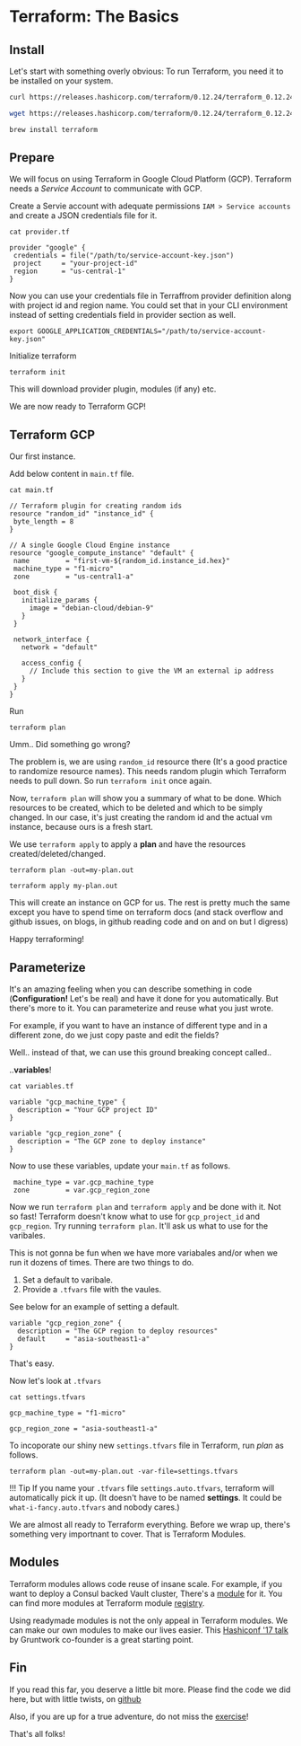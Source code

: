 # Terraform: The Basics

## Install

Let's start with something overly obvious: To run Terraform, you need it to be
installed on your system.

``` bash tab="curl"
curl https://releases.hashicorp.com/terraform/0.12.24/terraform_0.12.24_linux_amd64.zip | funzip > /usr/local/bin
```

``` bash tab="wget"
wget https://releases.hashicorp.com/terraform/0.12.24/terraform_0.12.24_linux_amd64.zip -O - | funzip > /usr/local/bin
```

``` bash tab="brew"
brew install terraform
```

## Prepare

We will focus on using Terraform in Google Cloud Platform (GCP). Terraform
needs a *Service Account* to communicate with GCP.


Create a Servie account with adequate permissions `IAM > Service accounts` and
create a JSON credentials file for it.

`cat provider.tf`
```
provider "google" {
 credentials = file("/path/to/service-account-key.json")
 project     = "your-project-id"
 region      = "us-central-1"
}
```

Now you can use your credentials file in Terraffrom provider definition along
with project id and region name. You could set that in your CLI environment
instead of setting credentials field in provider section as well.

```
export GOOGLE_APPLICATION_CREDENTIALS="/path/to/service-account-key.json"
```

Initialize terraform

```
terraform init
```

This will download provider plugin, modules (if any) etc.

We are now ready to Terraform GCP!

## Terraform GCP

Our first instance.

Add below content in `main.tf` file.

`cat main.tf`
```hcl
// Terraform plugin for creating random ids
resource "random_id" "instance_id" {
 byte_length = 8
}

// A single Google Cloud Engine instance
resource "google_compute_instance" "default" {
 name         = "first-vm-${random_id.instance_id.hex}"
 machine_type = "f1-micro"
 zone         = "us-central1-a"

 boot_disk {
   initialize_params {
     image = "debian-cloud/debian-9"
   }
 }

 network_interface {
   network = "default"

   access_config {
     // Include this section to give the VM an external ip address
   }
 }
}
```

Run 

```
terraform plan
```

Umm.. Did something go wrong?

The problem is, we are using `random_id` resource there (It's a good practice
to randomize resource names). This needs random plugin which Terraform needs to
pull down. So run `terraform init` once again.

Now, `terraform plan` will show you a summary of what to be done. Which
resources to be created, which to be deleted and which to be simply changed. In
our case, it's just creating the random id and the actual vm instance, because
ours is a fresh start.

We use `terraform apply` to apply a **plan** and have the resources
created/deleted/changed.

```
terraform plan -out=my-plan.out
```

```
terraform apply my-plan.out
```

This will create an instance on GCP for us. The rest is pretty much the same
except you have to spend time on terraform docs (and stack overflow and github
issues, on blogs, in github reading code and on and on but I digress)

Happy terraforming!

## Parameterize

It's an amazing feeling when you can describe something in code
(**Configuration!** Let's be real) and have it done for you automatically. But
there's more to it.  You can parameterize and reuse what you just wrote.

For example, if you want to have an instance of different type and in
a different zone, do we just copy paste and edit the fields?

Well.. instead of that, we can use this ground breaking concept called..

..**variables**!

`cat variables.tf`

```
variable "gcp_machine_type" {
  description = "Your GCP project ID"
}

variable "gcp_region_zone" {
  description = "The GCP zone to deploy instance"
}
```

Now to use these variables, update your `main.tf` as follows.

```
 machine_type = var.gcp_machine_type
 zone         = var.gcp_region_zone
```

Now we run `terraform plan` and `terraform apply` and be done with it. Not so
fast! Terraform doesn't know what to use for `gcp_project_id` and `gcp_region`.
Try running `terraform plan`. It'll ask us what to use for the varibales.

This is not gonna be fun when we have more variabales and/or when we run it
dozens of times. There are two things to do.

1. Set a default to varibale.
2. Provide a `.tfvars` file with the vaules.

See below for an example of setting a default.

```hcl
variable "gcp_region_zone" {
  description = "The GCP region to deploy resources"
  default     = "asia-southeast1-a"
}
```

That's easy.

Now let's look at `.tfvars`

`cat settings.tfvars`
```
gcp_machine_type = "f1-micro"

gcp_region_zone = "asia-southeast1-a"
```

To incoporate our shiny new `settings.tfvars` file in Terraform, run *plan* as
follows.

```
terraform plan -out=my-plan.out -var-file=settings.tfvars
```

!!! Tip
    If you name your `.tfvars` file `settings.auto.tfvars`, terraform will
    automatically pick it up. (It doesn't have to be named **settings**. It
    could be `what-i-fancy.auto.tfvars` and nobody cares.) 

We are almost all ready to Terraform everything. Before we wrap up, there's
something very importnant to cover. That is Terraform Modules.

## Modules

Terraform modules allows code reuse of insane scale. For example, if you want
to deploy a Consul backed Vault cluster, There's
a [module](https://github.com/hashicorp/terraform-google-vault) for it. You can
find more modules at Terraform module
[registry](https://registry.terraform.io/).

Using readymade modules is not the only appeal in Terraform modules. We can
make our own modules to make our lives easier. This [Hashiconf '17
talk](https://www.youtube.com/watch?v=LVgP63BkhKQ) by Gruntwork co-founder is
a great starting point.

## Fin

If you read this far, you deserve a little bit more. Please find the code we
did here, but with little twists, on
[github](https://github.com/chanux/terraform-the-basics)

Also, if you are up for a true adventure, do not miss the
[exercise](/terraform/exercise)!

That's all folks!
